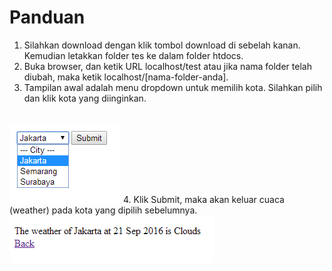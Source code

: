 # Panduan

1. Silahkan download dengan klik tombol download di sebelah kanan. Kemudian letakkan folder tes ke dalam folder htdocs.
2. Buka browser, dan ketik URL localhost/test atau jika nama folder telah diubah, maka ketik localhost/[nama-folder-anda].
3. Tampilan awal adalah menu dropdown untuk memilih kota. Silahkan pilih dan klik kota yang diinginkan.
<br> 
<img src="1.png"></img>
4. Klik Submit, maka akan keluar cuaca (weather) pada kota yang dipilih sebelumnya.
<br> 
<img src="2.png"></img>
